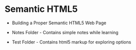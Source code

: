 # Semantic HTML5

* Building a Proper Semantic HTML5 Web Page

* Notes Folder - Contains simple notes while learning
* Test Folder - Contains html5 markup for exploring options
